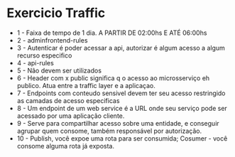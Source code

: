 # Exercicio Traffic

- 1 - Faixa de tempo de 1 dia. A PARTIR DE 02:00hs E ATÉ 06:00hs
- 2 - adminfrontend-rules
- 3 - Autenticar é poder acessar a api, autorizar é algum acesso a algum recurso especifico
- 4 - api-rules
- 5 - Não devem ser utilizados
- 6 - Header com x public significa q o acesso ao microsserviço eh publico. Atua entre a traffic layer e a aplicaçao.
- 7 - Endpoints com conteudo sensivel devem ter seu acesso restringido as camadas de acesso especificas
- 8 - Um endpoint de um web service é a URL onde seu serviço pode ser acessado por uma aplicação cliente.
- 9 - Serve para compartilhar acesso sobre uma entidade, e conseguir agrupar quem consome, também responsável por autorização.
- 10 - Publish, você expoe uma rota para ser consumida;
       Cosumer - você consome alguma rota já exposta.